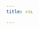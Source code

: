 ```yaml
---
title: ०२६

---
```

<div class="js_include" url="../vetAla-panchavimshatikA/019/"  newLevelForH1="2" includeTitle="false"> </div>